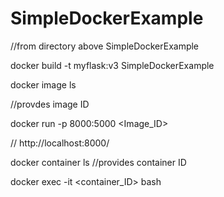 # SimpleDockerExample
//from directory above SimpleDockerExample

docker build -t myflask:v3 SimpleDockerExample

docker image ls

  //provdes image ID

docker run -p 8000:5000 <Image_ID>


  // http://localhost:8000/
  
docker container ls
  //provides container ID

docker exec -it <container_ID> bash
